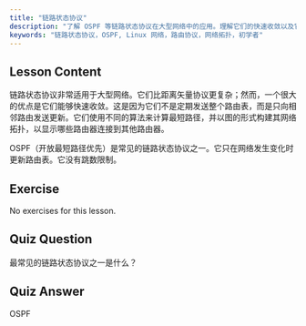 ```yaml
---
title: "链路状态协议"
description: "了解 OSPF 等链路状态协议在大型网络中的应用。理解它们的快速收敛以及它们如何更新路由表。开始您的 Linux 网络之旅！"
keywords: "链路状态协议，OSPF, Linux 网络，路由协议，网络拓扑，初学者"
---
```


## Lesson Content

链路状态协议非常适用于大型网络。它们比距离矢量协议更复杂；然而，一个很大的优点是它们能够快速收敛。这是因为它们不是定期发送整个路由表，而是只向相邻路由发送更新。它们使用不同的算法来计算最短路径，并以图的形式构建其网络拓扑，以显示哪些路由器连接到其他路由器。

OSPF（开放最短路径优先）是常见的链路状态协议之一。它只在网络发生变化时更新路由表。它没有跳数限制。

## Exercise

No exercises for this lesson.

## Quiz Question

最常见的链路状态协议之一是什么？

## Quiz Answer

OSPF

